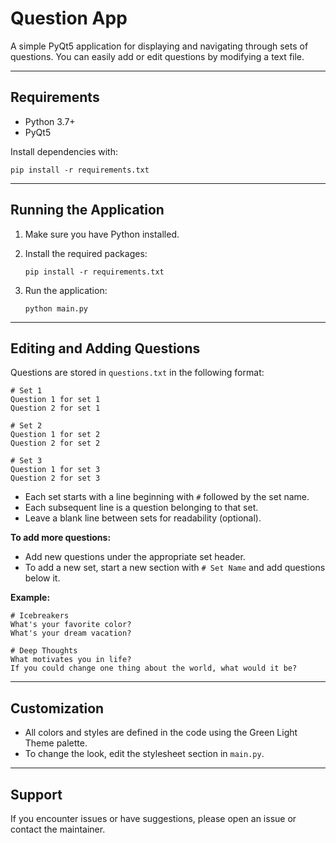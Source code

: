 # Question App

A simple PyQt5 application for displaying and navigating through sets of questions. You can easily add or edit questions by modifying a text file.

---

## Requirements

- Python 3.7+
- PyQt5

Install dependencies with:

```
pip install -r requirements.txt
```

---

## Running the Application

1. Make sure you have Python installed.
2. Install the required packages:

   ```
   pip install -r requirements.txt
   ```

3. Run the application:

   ```
   python main.py
   ```

---

## Editing and Adding Questions

Questions are stored in `questions.txt` in the following format:

```
# Set 1
Question 1 for set 1
Question 2 for set 1

# Set 2
Question 1 for set 2
Question 2 for set 2

# Set 3
Question 1 for set 3
Question 2 for set 3
```

- Each set starts with a line beginning with `#` followed by the set name.
- Each subsequent line is a question belonging to that set.
- Leave a blank line between sets for readability (optional).

**To add more questions:**
- Add new questions under the appropriate set header.
- To add a new set, start a new section with `# Set Name` and add questions below it.

**Example:**

```
# Icebreakers
What's your favorite color?
What's your dream vacation?

# Deep Thoughts
What motivates you in life?
If you could change one thing about the world, what would it be?
```

---

## Customization

- All colors and styles are defined in the code using the Green Light Theme palette.
- To change the look, edit the stylesheet section in `main.py`.

---

## Support

If you encounter issues or have suggestions, please open an issue or contact the maintainer.
